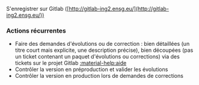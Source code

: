 S'enregistrer sur Gitlab ([http://gitlab-ing2.ensg.eu/](http://gitlab-ing2.ensg.eu/))

### Actions récurrentes

* Faire des demandes d'évolutions ou de correction : bien détaillées (un titre court mais explicite, une description précise), bien découpées (pas un ticket contenant un paquet d'évolutions ou corrections) via des tickets sur le projet Gitlab [:material-help:aide](gitlab/issues/#creation-de-ticket)
* Contrôler la version en préproduction et valider les évolutions
* Contrôler la version en production lors de demandes de corrections
